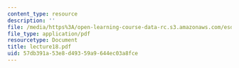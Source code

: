 ```yaml
---
content_type: resource
description: ''
file: /media/https%3A/open-learning-course-data-rc.s3.amazonaws.com/esd-342-advanced-system-architecture-spring-2006/57db391a53e8d49359a9644ec03a8fce_lecture18.pdf
file_type: application/pdf
resourcetype: Document
title: lecture18.pdf
uid: 57db391a-53e8-d493-59a9-644ec03a8fce
---
```

